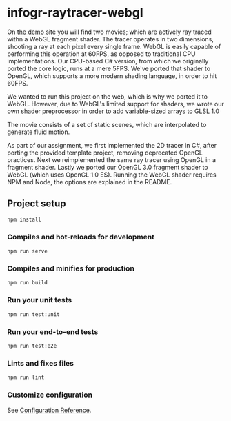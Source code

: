 # infogr-raytracer-webgl
On [the demo site](https://cor.github.io/infogr-raytracer-webgl/) you will find two movies; which are actively ray traced withn a WebGL fragment shader. The tracer operates in two dimensions, shooting a ray at each pixel every single frame. WebGL is easily capable of performing this operation at 60FPS, as opposed to traditional CPU implementations. Our CPU-based C# version, from which we originally ported the core logic, runs at a mere 5FPS. We've ported that shader to OpenGL, which supports a more modern shading language, in order to hit 60FPS.

We wanted to run this project on the web, which is why we ported it to WebGL. However, due to WebGL's limited support for shaders, we wrote our own shader preprocessor in order to add variable-sized arrays to GLSL 1.0

The movie consists of a set of static scenes, which are interpolated to generate fluid motion.

As part of our assignment, we first implemented the 2D tracer in C#, after porting the provided template project, removing deprecated OpenGL practices. Next we reimplemented the same ray tracer using OpenGL in a fragment shader. Lastly we ported our OpenGL 3.0 fragment shader to WebGL (which uses OpenGL 1.0 ES). Running the WebGL shader requires NPM and Node, the options are explained in the README.


## Project setup
```
npm install
```

### Compiles and hot-reloads for development
```
npm run serve
```

### Compiles and minifies for production
```
npm run build
```

### Run your unit tests
```
npm run test:unit
```

### Run your end-to-end tests
```
npm run test:e2e
```

### Lints and fixes files
```
npm run lint
```

### Customize configuration
See [Configuration Reference](https://cli.vuejs.org/config/).
